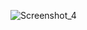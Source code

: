 

![Screenshot_4](https://github.com/offpic/SNAKE-STM32-ST7735-STM32F401/assets/31142397/fc45a60c-cfaa-446f-bea6-0be357742d0f)

